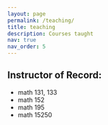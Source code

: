 ```yaml
---
layout: page
permalink: /teaching/
title: teaching
description: Courses taught
nav: true
nav_order: 5
---
```


## Instructor of Record:
- math 131, 133
- math 152
- math 195
- math 15250
